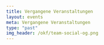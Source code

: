 ```yaml
---
title: Vergangene Veranstaltungen
layout: events
meta: Vergangene Veranstaltungen
type: "past"
img_header: /okf/team-social-og.png
---
```

